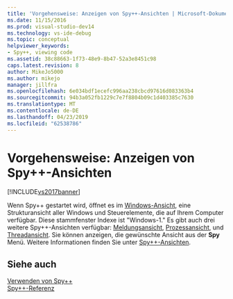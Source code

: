 ```yaml
---
title: 'Vorgehensweise: Anzeigen von Spy++-Ansichten | Microsoft-Dokumentation'
ms.date: 11/15/2016
ms.prod: visual-studio-dev14
ms.technology: vs-ide-debug
ms.topic: conceptual
helpviewer_keywords:
- Spy++, viewing code
ms.assetid: 38c88663-1f73-48e9-8b47-52a3e8451c98
caps.latest.revision: 8
author: MikeJo5000
ms.author: mikejo
manager: jillfra
ms.openlocfilehash: 6e034bdf1ecefc996aa238cbcd97616d083363b4
ms.sourcegitcommit: 94b3a052fb1229c7e7f8804b09c1d403385c7630
ms.translationtype: MT
ms.contentlocale: de-DE
ms.lasthandoff: 04/23/2019
ms.locfileid: "62538786"
---
```

# <a name="how-to-display-spy-views"></a>Vorgehensweise: Anzeigen von Spy++-Ansichten
[!INCLUDE[vs2017banner](../includes/vs2017banner.md)]

Wenn Spy++ gestartet wird, öffnet es im [Windows-Ansicht](../debugger/windows-view.md), eine Strukturansicht aller Windows und Steuerelemente, die auf Ihrem Computer verfügbar. Diese stammfenster Indexe ist "Windows-1." Es gibt auch drei weitere Spy++-Ansichten verfügbar: [Meldungsansicht](../debugger/messages-view.md), [Prozessansicht](../debugger/processes-view.md), und [Threadansicht](../debugger/threads-view.md). Sie können anzeigen, die gewünschte Ansicht aus der **Spy** Menü. Weitere Informationen finden Sie unter [Spy++-Ansichten](../debugger/spy-increment-views.md).  
  
## <a name="see-also"></a>Siehe auch  
 [Verwenden von Spy++](../debugger/using-spy-increment.md)   
 [Spy++-Referenz](../debugger/spy-increment-reference.md)
